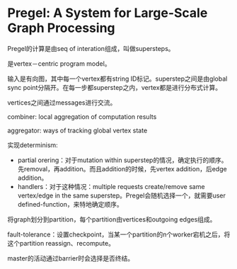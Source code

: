 # Pregel: A System for Large-Scale Graph Processing

Pregel的计算是由seq of interation组成，叫做supersteps。

是vertex－centric program model。

输入是有向图，其中每一个vertex都有string ID标记。superstep之间是由global sync point分隔开。在每一步都superstep之内，vertex都是进行分布式计算。

vertices之间通过messages进行交流。

combiner: local aggregation of computation results

aggregator: ways of tracking global vertex state

实现determinism:
+ partial orering：对于mutation within superstep的情况，确定执行的顺序。先removal，再addition。而且addition的时候，先vertex addition，后edge addition。
+ handlers：对于这种情况：multiple requests create/remove same vertex/edge in the same superstep。Pregel会随机选择一个，就需要user defined-function，来特地确定顺序。

将graph划分到partition，每个partition由vertices和outgoing edges组成。

fault-tolerance：设置checkpoint，当某一个partition的n个worker宕机之后，将这个partition reassign、recompute。

master的活动通过barrier时会选择是否终结。